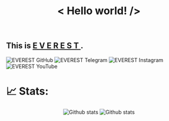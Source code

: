 <h1 align='center'>< Hello world! /></h1>
<br>
<h2> This is  <a href="https://github.com/SudoEverest/"><b> E V E R E S T </b></a>. </h2>
<div display="flex" flex-direction="row" align-content="space-around">
    <img src="../GitHub.svg" alt="EVEREST GitHub">
    <img src="../Telegram.svg" alt="EVEREST Telegram">
    <img src="../instagram.svg" alt="EVEREST Instagram">
    <img src="../youtube.svg" alt="EVEREST YouTube">
</div>

# 📈 Stats:
<div align='center'>
    <span align='left'>
        <a href='https://github.com/SudoEverest'></a><img src='https://github-readme-stats.vercel.app/api?username=SudoEverest&show_icons=true&count_private=true&hide_border=true&show_icons=true&theme=radical' alt='Github stats' align='center'/></a>
    </span>
    <span align='right'>
        <a href='https://github.com/SudoEverest'></a><img src='https://github-readme-streak-stats.herokuapp.com/?user=SudoEverest&show_icons=true&count_private=true&hide_border=true&show_icons=true&theme=radical' alt='Github stats' align='center'/></a>
    </span>
    <br>
    <br>
</div>
